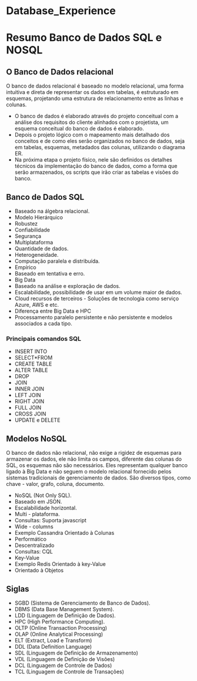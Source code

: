 # Database_Experience
# Resumo Banco de Dados SQL e NOSQL
## O Banco de Dados relacional
O banco de dados relacional é baseado no modelo relacional, uma forma intuitiva e direta de representar os dados em tabelas, é estruturado em esquemas, projetando uma estrutura de relacionamento entre as linhas e colunas.
- O banco de dados é elaborado através do projeto conceitual com a análise dos requisitos do cliente alinhados com o projetista, um esquema conceitual do banco de dados é elaborado.
- Depois o projeto lógico com o mapeamento mais detalhado dos conceitos e de como eles serão organizados no banco de dados, seja em tabelas, esquemas, metadados das colunas, utilizando o diagrama ER.
- Na próxima etapa o projeto físico, nele são definidos os detalhes técnicos da implementação do banco de dados, como a forma que serão armazenados, os scripts que irão criar as tabelas e visões do banco.
## Banco de Dados SQL
- Baseado na álgebra relacional.
- Modelo Hierárquico
- Robustez
- Confiabilidade
- Segurança
- Multiplataforma
- Quantidade de dados.
- Heterogeneidade.
- Computação paralela e distribuída.
- Empírico
- Baseado em tentativa e erro.
- Big Data
- Baseado na análise e exploração de dados.
- Escalabilidade, possibilidade de usar em um volume maior de dados.
- Cloud recursos de terceiros - Soluções de tecnologia como serviço Azure, AWS e etc.
- Diferença entre Big Data e HPC
- Processamento paralelo persistente e não persistente e modelos associados a cada tipo.
### Principais comandos SQL
- INSERT INTO
- SELECT*FROM
- CREATE TABLE
- ALTER TABLE
- DROP
- JOIN
- INNER JOIN
- LEFT JOIN
- RIGHT JOIN
- FULL JOIN
- CROSS JOIN
- UPDATE e DELETE
## Modelos NoSQL
O banco de dados não relacional, não exige a rigidez de esquemas para armazenar os dados, ele não limita os campos, diferente das colunas do SQL, os esquemas não são necessários. Eles representam qualquer banco ligado à Big Data e não seguem o modelo relacional fornecido pelos sistemas tradicionais de gerenciamento de dados. São diversos tipos, como chave - valor, grafo, coluna, documento.
- NoSQL (Not Only SQL).
- Baseado em JSON.
- Escalabilidade horizontal.
- Multi - plataforma.
- Consultas: Suporta javascript
- Wide - columns
- Exemplo Cassandra Orientado à Colunas
- Performático
- Descentralizado
- Consultas: CQL
- Key-Value
- Exemplo Redis Orientado à key-Value
- Orientado à Objetos
## Siglas
- SGBD (Sistema de Gerenciamento de Banco de Dados).
- DBMS (Data Base Management System).
- LDD (Linguagem de Definição de Dados).
- HPC (High Performance Computing).
- OLTP (Online Transaction Processing)
- OLAP (Online Analytical Processing)
- ELT (Extract, Load e Transform)
- DDL (Data Definition Language)
- SDL (Linguagem de Definição de Armazenamento)
- VDL (Linguagem de Definição de Visões)
- DCL (Linguagem de Controle de Dados)
- TCL (Linguagem de Controle de Transações)
